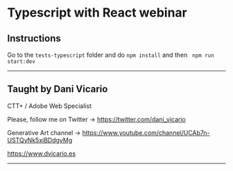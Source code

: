 # Typescript with React webinar

## Instructions

Go to the `tests-typescript` folder and do `npm install` and then ` npm run start:dev`

---

## Taught by Dani Vicario
CTT+ / Adobe Web Specialist

Please, follow me on Twitter -> https://twitter.com/dani_vicario 

Generative Art channel -> https://www.youtube.com/channel/UCAb7n-USTQyNk5xiBDdgvMg

https://www.dvicario.es

---


